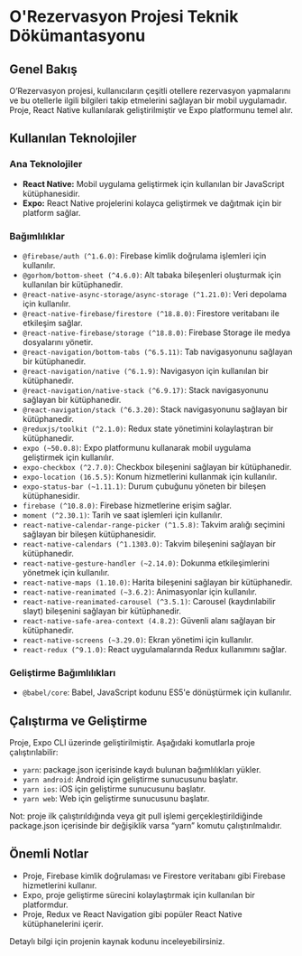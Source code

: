 # O'Rezervasyon Projesi Teknik Dökümantasyonu

## Genel Bakış
O’Rezervasyon projesi, kullanıcıların çeşitli otellere rezervasyon yapmalarını ve bu otellerle ilgili bilgileri takip etmelerini sağlayan bir mobil uygulamadır. Proje, React Native kullanılarak geliştirilmiştir ve Expo platformunu temel alır.

## Kullanılan Teknolojiler
### Ana Teknolojiler
- **React Native:** Mobil uygulama geliştirmek için kullanılan bir JavaScript kütüphanesidir.
- **Expo:** React Native projelerini kolayca geliştirmek ve dağıtmak için bir platform sağlar.

### Bağımlılıklar
- `@firebase/auth (^1.6.0)`: Firebase kimlik doğrulama işlemleri için kullanılır.
- `@gorhom/bottom-sheet (^4.6.0)`: Alt tabaka bileşenleri oluşturmak için kullanılan bir kütüphanedir.
- `@react-native-async-storage/async-storage (^1.21.0)`: Veri depolama için kullanılır.
- `@react-native-firebase/firestore (^18.8.0)`: Firestore veritabanı ile etkileşim sağlar.
- `@react-native-firebase/storage (^18.8.0)`: Firebase Storage ile medya dosyalarını yönetir.
- `@react-navigation/bottom-tabs (^6.5.11)`: Tab navigasyonunu sağlayan bir kütüphanedir.
- `@react-navigation/native (^6.1.9)`: Navigasyon için kullanılan bir kütüphanedir.
- `@react-navigation/native-stack (^6.9.17)`: Stack navigasyonunu sağlayan bir kütüphanedir.
- `@react-navigation/stack (^6.3.20)`: Stack navigasyonunu sağlayan bir kütüphanedir.
- `@reduxjs/toolkit (^2.1.0)`: Redux state yönetimini kolaylaştıran bir kütüphanedir.
- `expo (~50.0.8)`: Expo platformunu kullanarak mobil uygulama geliştirmek için kullanılır.
- `expo-checkbox (^2.7.0)`: Checkbox bileşenini sağlayan bir kütüphanedir.
- `expo-location (16.5.5)`: Konum hizmetlerini kullanmak için kullanılır.
- `expo-status-bar (~1.11.1)`: Durum çubuğunu yöneten bir bileşen kütüphanesidir.
- `firebase (^10.8.0)`: Firebase hizmetlerine erişim sağlar.
- `moment (^2.30.1)`: Tarih ve saat işlemleri için kullanılır.
- `react-native-calendar-range-picker (^1.5.8)`: Takvim aralığı seçimini sağlayan bir bileşen kütüphanesidir.
- `react-native-calendars (^1.1303.0)`: Takvim bileşenini sağlayan bir kütüphanedir.
- `react-native-gesture-handler (~2.14.0)`: Dokunma etkileşimlerini yönetmek için kullanılır.
- `react-native-maps (1.10.0)`: Harita bileşenini sağlayan bir kütüphanedir.
- `react-native-reanimated (~3.6.2)`: Animasyonlar için kullanılır.
- `react-native-reanimated-carousel (^3.5.1)`: Carousel (kaydırılabilir slayt) bileşenini sağlayan bir kütüphanedir.
- `react-native-safe-area-context (4.8.2)`: Güvenli alanı sağlayan bir kütüphanedir.
- `react-native-screens (~3.29.0)`: Ekran yönetimi için kullanılır.
- `react-redux (^9.1.0)`: React uygulamalarında Redux kullanımını sağlar.

### Geliştirme Bağımlılıkları
- `@babel/core`: Babel, JavaScript kodunu ES5'e dönüştürmek için kullanılır.

## Çalıştırma ve Geliştirme
Proje, Expo CLI üzerinde geliştirilmiştir. Aşağıdaki komutlarla proje çalıştırılabilir:

- `yarn`: package.json içerisinde kaydı bulunan bağımlılıkları yükler.
- `yarn android`: Android için geliştirme sunucusunu başlatır.
- `yarn ios`: iOS için geliştirme sunucusunu başlatır.
- `yarn web`: Web için geliştirme sunucusunu başlatır.

Not: proje ilk çalıştırıldığında veya git pull işlemi gerçekleştirildiğinde package.json içerisinde bir değişiklik varsa “yarn” komutu çalıştırılmalıdır.

## Önemli Notlar
- Proje, Firebase kimlik doğrulaması ve Firestore veritabanı gibi Firebase hizmetlerini kullanır.
- Expo, proje geliştirme sürecini kolaylaştırmak için kullanılan bir platformdur.
- Proje, Redux ve React Navigation gibi popüler React Native kütüphanelerini içerir.

Detaylı bilgi için projenin kaynak kodunu inceleyebilirsiniz.